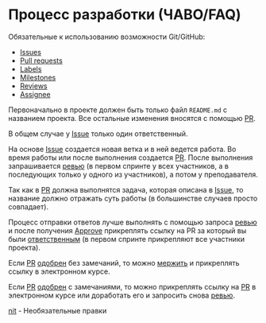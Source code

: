 # Процесс разработки (ЧАВО/FAQ)

Обязательные к использованию возможности Git/GitHub:

* [Issues](../glossary/index.md#issue---задача)
* [Pull requests](../glossary/index.md#pull-request-pr---запрос-на-принятие-изменений)
* [Labels](../glossary/index.md#label---метка)
* [Milestones](../glossary/index.md#milestone---этап--контрольная-точка)
* [Reviews](../glossary/index.md#review-code-review---отзыв--проверка-кода)
* [Assignee](../glossary/index.md#assignees---ответственные)

Первоначально в проекте должен быть только файл `README.md` с названием проекта. Все остальные изменения вносятся с помощью [PR](../glossary/index.md#pull-request-pr---запрос-на-принятие-изменений).

В общем случае у [Issue](../glossary/index.md#issue---задача) только один ответственный.

На основе [Issue](../glossary/index.md#issue---задача) создается новая ветка и в ней ведется работа. Во время работы или после выполнения создается [PR](../glossary/index.md#pull-request-pr---запрос-на-принятие-изменений). После выполнения запрашивается [ревью](../glossary/index.md#review-code-review---отзыв--проверка-кода) (в первом спринте у всех участников, а в последующих только у одного из участников), а потом у преподавателя.

Так как в [PR](../glossary/index.md#pull-request-pr---запрос-на-принятие-изменений) должна выполнятся задача, которая описана в [Issue](../glossary/index.md#issue---задача), то название должно отражать суть работы (в большинстве случаев просто совпадает).

Процесс отправки ответов лучше выполнять с помощью запроса [ревью](../glossary/index.md#review-code-review---отзыв--проверка-кода) и после получения [Approve](../glossary/index.md#review-code-review---отзыв--проверка-кода) прикреплять ссылку на PR за который вы были [ответственным](../glossary/index.md#assignees---ответственные) (в первом спринте прикрепляют все участники проекта).

Если [PR](../glossary/index.md#pull-request-pr---запрос-на-принятие-изменений) [одобрен](../glossary/index.md#review-code-review---отзыв--проверка-кода) без замечаний, то можно [мержить](../glossary/index.md#merge---слияние-изменений) и прикреплять ссылку в электронном курсе.

Если [PR](../glossary/index.md#pull-request-pr---запрос-на-принятие-изменений) [одобрен](../glossary/index.md#review-code-review---отзыв--проверка-кода) с замечаниями, то можно прикреплять ссылку на [PR](../glossary/index.md#pull-request-pr---запрос-на-принятие-изменений) в электронном курсе или доработать его и запросить снова [ревью](../glossary/index.md#review-code-review---отзыв--проверка-кода).

[nit](../glossary/index.md#nit---необязательные-правки) - Необязательные правки

